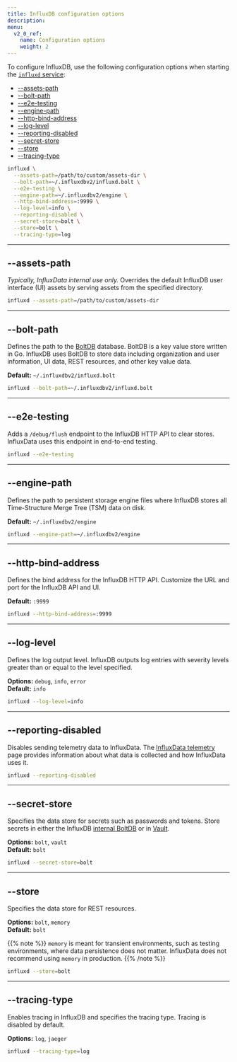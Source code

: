 ```yaml
---
title: InfluxDB configuration options
description:
menu:
  v2_0_ref:
    name: Configuration options
    weight: 2
---
```


To configure InfluxDB, use the following configuration options when starting the
[`influxd` service](/v2.0/reference/cli/influxd):

- [--assets-path](#assets-path)
- [--bolt-path](#bolt-path)
- [--e2e-testing](#e2e-testing)
- [--engine-path](#engine-path)
- [--http-bind-address](#http-bind-address)
- [--log-level](#log-level)
- [--reporting-disabled](#reporting-disabled)
- [--secret-store](#secret-store)
- [--store](#store)
- [--tracing-type](#tracing-type)

```sh
influxd \
  --assets-path=/path/to/custom/assets-dir \
  --bolt-path=~/.influxdbv2/influxd.bolt \
  --e2e-testing \
  --engine-path=~/.influxdbv2/engine \
  --http-bind-address=:9999 \
  --log-level=info \
  --reporting-disabled \
  --secret-store=bolt \
  --store=bolt \
  --tracing-type=log
```

---

## --assets-path
_Typically, InfluxData internal use only._
Overrides the default InfluxDB user interface (UI) assets by serving assets from the specified directory.

```sh
influxd --assets-path=/path/to/custom/assets-dir
```

---

## --bolt-path
Defines the path to the [BoltDB](https://github.com/boltdb/bolt) database.
BoltDB is a key value store written in Go.
InfluxDB uses BoltDB to store data including organization and
user information, UI data, REST resources, and other key value data.

**Default:** `~/.influxdbv2/influxd.bolt`  

```sh
influxd --bolt-path=~/.influxdbv2/influxd.bolt
```

---

## --e2e-testing
Adds a `/debug/flush` endpoint to the InfluxDB HTTP API to clear stores.
InfluxData uses this endpoint in end-to-end testing.

```sh
influxd --e2e-testing
```

---

## --engine-path
Defines the path to persistent storage engine files where InfluxDB stores all
Time-Structure Merge Tree (TSM) data on disk.

**Default:** `~/.influxdbv2/engine`  

```sh
influxd --engine-path=~/.influxdbv2/engine
```

---

## --http-bind-address
Defines the bind address for the InfluxDB HTTP API.
Customize the URL and port for the InfluxDB API and UI.

**Default:** `:9999`  

```sh
influxd --http-bind-address=:9999
```

---

## --log-level
Defines the log output level.
InfluxDB outputs log entries with severity levels greater than or equal to the level specified.

**Options:** `debug`, `info`, `error`  
**Default:** `info`  

```sh
influxd --log-level=info
```

---

## --reporting-disabled
Disables sending telemetry data to InfluxData.
The [InfluxData telemetry](https://www.influxdata.com/telemetry) page provides
information about what data is collected and how InfluxData uses it.

```sh
influxd --reporting-disabled
```

---

## --secret-store
Specifies the data store for secrets such as passwords and tokens.
Store secrets in either the InfluxDB [internal BoltDB](#bolt-path)
or in [Vault](https://www.vaultproject.io/).

**Options:** `bolt`, `vault`  
**Default:** `bolt`  

```sh
influxd --secret-store=bolt
```

---

## --store
Specifies the data store for REST resources.

**Options:** `bolt`, `memory`  
**Default:** `bolt`  

{{% note %}}
`memory` is meant for transient environments, such as testing environments, where
data persistence does not matter.
InfluxData does not recommend using `memory` in production.
{{% /note %}}

```sh
influxd --store=bolt
```

---

## --tracing-type
Enables tracing in InfluxDB and specifies the tracing type.
Tracing is disabled by default.

**Options:** `log`, `jaeger`

```sh
influxd --tracing-type=log
```

